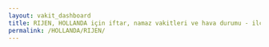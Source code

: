 ```yaml
---
layout: vakit_dashboard
title: RIJEN, HOLLANDA için iftar, namaz vakitleri ve hava durumu - ilçe/eyalet seç
permalink: /HOLLANDA/RIJEN/
---
```


<script type="text/javascript">
  var GLOBAL_COUNTRY = 'HOLLANDA';
  var GLOBAL_CITY = 'RIJEN';
  var GLOBAL_STATE = '';
  var lat = 72;
  var lon = 21;
</script>
